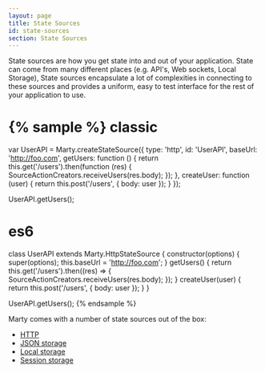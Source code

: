 ```yaml
---
layout: page
title: State Sources
id: state-sources
section: State Sources
---
```


State sources are how you get state into and out of your application. State can come from many different places (e.g. API's, Web sockets, Local Storage), State sources encapsulate a lot of complexities in connecting to these sources and provides a uniform, easy to test interface for the rest of your application to use.

{% sample %}
classic
=======
var UserAPI = Marty.createStateSource({
  type: 'http',
  id: 'UserAPI',
  baseUrl: 'http://foo.com',
  getUsers: function () {
    return this.get('/users').then(function (res) {
      SourceActionCreators.receiveUsers(res.body);
    });
  },
  createUser: function (user) {
    return this.post('/users', { body: user });
  }
});

UserAPI.getUsers();

es6
===
class UserAPI extends Marty.HttpStateSource {
  constructor(options) {
    super(options);
    this.baseUrl = 'http://foo.com';
  }
  getUsers() {
    return this.get('/users').then((res) => {
      SourceActionCreators.receiveUsers(res.body);
    });
  }
  createUser(user) {
    return this.post('/users', { body: user });
  }
}

UserAPI.getUsers();
{% endsample %}

Marty comes with a number of state sources out of the box:

* [HTTP](/guides/state-sources/http.html)
* [JSON storage](/guides/state-sources/json-storage.html)
* [Local storage](/guides/state-sources/local-storage.html)
* [Session storage](/guides/state-sources/session-storage.html)
